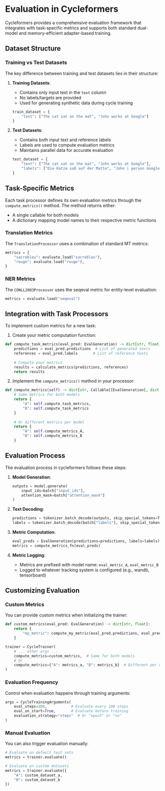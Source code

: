 # Evaluation in Cycleformers

Cycleformers provides a comprehensive evaluation framework that integrates with task-specific metrics and supports both standard dual-model and memory-efficient adapter-based training.

## Dataset Structure

### Training vs Test Datasets

The key difference between training and test datasets lies in their structure:

1. **Training Datasets**:
   - Contains only input text in the `text` column
   - No labels/targets are provided
   - Used for generating synthetic data during cycle training
   ```python
   train_dataset = {
       "text": ["The cat sat on the mat", "John works at Google"]
   }
   ```

2. **Test Datasets**:
   - Contains both input text and reference labels
   - Labels are used to compute evaluation metrics
   - Maintains parallel data for accurate evaluation
   ```python
   test_dataset = {
       "text": ["The cat sat on the mat", "John works at Google"],
       "labels": ["Die Katze saß auf der Matte", "John | person Google | organization"]
   }
   ```

## Task-Specific Metrics

Each task processor defines its own evaluation metrics through the `compute_metrics()` method. The method returns either:
- A single callable for both models
- A dictionary mapping model names to their respective metric functions

### Translation Metrics

The `TranslationProcessor` uses a combination of standard MT metrics:
```python
metrics = {
    "sacrebleu": evaluate.load("sacrebleu"),
    "rouge": evaluate.load("rouge"),
}
```

### NER Metrics

The `CONLL2003Processor` uses the seqeval metric for entity-level evaluation:
```python
metrics = evaluate.load("seqeval")
```

## Integration with Task Processors

To implement custom metrics for a new task:

1. Create your metric computation function:
```python
def compute_task_metrics(eval_pred: EvalGeneration) -> dict[str, float]:
    predictions = eval_pred.predictions  # List of generated texts
    references = eval_pred.labels       # List of reference texts
    
    # Compute your metrics
    results = calculate_metrics(predictions, references)
    return results
```

2. Implement the `compute_metrics()` method in your processor:
```python
def compute_metrics(self) -> dict[str, Callable[[EvalGeneration], dict[str, float]]]:
    # Same metrics for both models
    return {
        "A": self.compute_task_metrics,
        "B": self.compute_task_metrics
    }
    
    # Or different metrics per model
    return {
        "A": self.compute_metrics_A,
        "B": self.compute_metrics_B
    }
```

## Evaluation Process

The evaluation process in cycleformers follows these steps:

1. **Model Generation**:
   ```python
   outputs = model.generate(
       input_ids=batch["input_ids"],
       attention_mask=batch["attention_mask"]
   )
   ```

2. **Text Decoding**:
   ```python
   predictions = tokenizer.batch_decode(outputs, skip_special_tokens=True)
   labels = tokenizer.batch_decode(batch["labels"], skip_special_tokens=True)
   ```

3. **Metric Computation**:
   ```python
   eval_preds = EvalGeneration(predictions=predictions, labels=labels)
   metrics = compute_metrics_fn(eval_preds)
   ```

4. **Metric Logging**:
   - Metrics are prefixed with model name: `eval_metric_A`, `eval_metric_B`
   - Logged to whatever tracking system is configured (e.g., wandb, tensorboard)

## Customizing Evaluation

### Custom Metrics

You can provide custom metrics when initializing the trainer:
```python
def custom_metrics(eval_pred: EvalGeneration) -> dict[str, float]:
    return {
        "my_metric": compute_my_metric(eval_pred.predictions, eval_pred.labels)
    }

trainer = CycleTrainer(
    # ... other args ...
    compute_metrics=custom_metrics,  # Same for both models
    # Or
    compute_metrics={"A": metrics_a, "B": metrics_b}  # Different per model
)
```

### Evaluation Frequency

Control when evaluation happens through training arguments:
```python
args = CycleTrainingArguments(
    eval_steps=100,           # Evaluate every 100 steps
    eval_on_start=True,       # Evaluate before training
    evaluation_strategy="steps"  # Or "epoch" or "no"
)
```

### Manual Evaluation

You can also trigger evaluation manually:
```python
# Evaluate on default test sets
metrics = trainer.evaluate()

# Evaluate on custom datasets
metrics = trainer.evaluate({
    "A": custom_dataset_a,
    "B": custom_dataset_b
})
```
